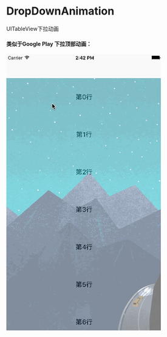 # DropDownAnimation
UITableView下拉动画

#### 类似于Google Play 下拉顶部动画：
![1](https://github.com/shibiao/DropDownAnimation/blob/master/22.gif)
